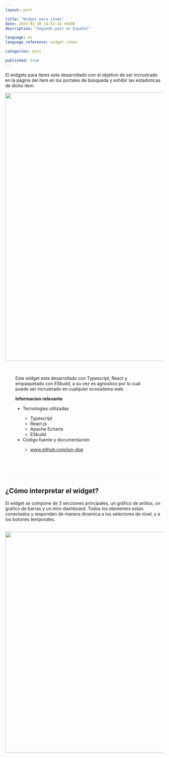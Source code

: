 ```yaml
---
layout: post

title: "Widget para items"
date: 2023-01-30 14:53:14 +0200
description: "Segundo post en Español"

language: es
language_reference: widget-items

categories: post

published: true
---
```


El widgets para items esta desarrollado con el objetivo de ser incrustrado en la página del item en los portales de búsqueda y exhibir las estadisticas de dicho item.

<!--more-->

<div class="flex">

  <div>
    <img style="width: 850px" src="{{site.baseurl}}/assets/img/widget-items.png">   
  </div>

  <div style="padding: 2rem">
    <p>
      Este widget esta desarrollado con Typescript, React y empaquetado con ESbuild, a su vez es agnostico por lo cual puede ser incrustrado en cualquier ecosistema web.
    </p>
    <span style="font-weight: bold">Informacion relevante</span>
    <ul>
      <li>Tecnologias utilizadas</li>
      <ul>
        <li>Typescript</li>
        <li>React.js</li>
        <li>Apache Echarts</li>
        <li>ESbuild</li>
      </ul>
      <li>Código fuente y documentación</li>
      <ul>
        <li>
          <a href="www.github.com/jon-doe">
            www.github.com/jon-doe
          </a>
        </li>
      </ul>
    </ul>
  </div>

</div>

<br>

<div style="border-bottom: 1px solid #eee;"></div>

<br>
<h2 style="font-weight:bold">¿Cómo interpretar el widget?</h2>
<p>El widget se compone de 3 secciones principales, un gráfico de anillos, un grafico de barras y un mini-dashboard. Todos los elementos estan conectados y responden de manera dinamica a los selectores de nivel, y a los botones temporales.
</p>
<br>


<div>
    <img style="width: 700px" src="{{site.baseurl}}/assets/img/widget-explanation.png">   
</div>

<!-- <div class="flex" style="align-items: center">
  <div>
    <img style="width: 100%" src="/assets/img/rings-chart.png">   
  </div>
  <div style="display: grid; place-content: center">
    <img style="width: 100%" src="/assets/img/widget-items-stack.png">   
  </div>
</div>

<div class="flex" style="align-items: center">
  <div style="padding: 1rem; display: grid; place-content: center">
    <span style="font-weight: bold; font-size: 1.2rem;">Gráfica de anillos</span>
    <p style="margin-top: 1rem">Gráfica para poder visualizar el total de eventos para cada nivel particular o para la suma total de niveles</p>
  </div>
  <div style="padding: 1rem; display: grid; place-content: center">
    <span style="font-weight: bold; font-size: 1.2rem;">Gráfica de anillos</span>
    <p style="margin-top: 1rem">Gráfica para poder visualizar el total de eventos para cada nivel particular o para la suma total de niveles</p>
  </div>
</div>

<div class="flex" style="align-items: center">
  <div>
    <img style="width: 600px" src="/assets/img/dashboard-items.png">   
  </div>
  <div style="display: grid; place-content: center">
    <img style="width: 450px" src="/assets/img/widget-items-selectors.png">   
  </div>
</div>

<div class="flex" style="align-items: center">
  <div style="padding: 1rem; display: grid; place-content: center">
    <span style="font-weight: bold; font-size: 1.2rem;">Gráfica de anillos</span>
    <p style="margin-top: 1rem">Gráfica para poder visualizar el total de eventos para cada nivel particular o para la suma total de niveles</p>
  </div>
  <div style="padding: 1rem; display: grid; place-content: center">
    <span style="font-weight: bold; font-size: 1.2rem;">Gráfica de anillos</span>
    <p style="margin-top: 1rem">Gráfica para poder visualizar el total de eventos para cada nivel particular o para la suma total de niveles</p>
  </div>
</div> -->





